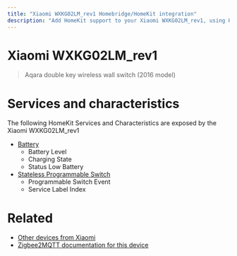 ```yaml
---
title: "Xiaomi WXKG02LM_rev1 Homebridge/HomeKit integration"
description: "Add HomeKit support to your Xiaomi WXKG02LM_rev1, using Homebridge, Zigbee2MQTT and homebridge-z2m."
---
```

<!---
This file has been GENERATED using src/docgen/docgen.ts
DO NOT EDIT THIS FILE MANUALLY!
-->
# Xiaomi WXKG02LM_rev1
> Aqara double key wireless wall switch (2016 model)


# Services and characteristics
The following HomeKit Services and Characteristics are exposed by
the Xiaomi WXKG02LM_rev1

* [Battery](../../battery.md)
  * Battery Level
  * Charging State
  * Status Low Battery
* [Stateless Programmable Switch](../../action.md)
  * Programmable Switch Event
  * Service Label Index


# Related
* [Other devices from Xiaomi](../index.md#xiaomi)
* [Zigbee2MQTT documentation for this device](https://www.zigbee2mqtt.io/devices/WXKG02LM_rev1.html)